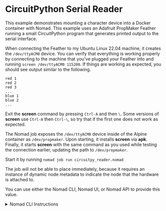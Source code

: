 # CircuitPython Serial Reader

This example demonstrates mounting a character device into a Docker container
with Nomad. This example uses an Adafruit PropMaker Feather running a small
CircuitPython program that generates printed output to the serial interface.

When connecting the Feather to my Ubuntu Linux 22.04 machine, it creates the
`/dev/ttyACM0` device. You can verify that everything is working properly by
connecting to the machine that you've plugged your Feather into and running
`screen /dev/ttyACM0 115200`. If things are working as expected, you should
see output similar to the following.

```
red 1
red 2
red 3
...
blue 1
blue 2
...
```

Exit the **screen** command by pressing `Ctrl-A` and then `\`. Some versions
of **screen** use `Ctrl-A` then `Ctrl-\`, so try that if the first one does
not work as expected.

The Nomad job exposes the `/dev/ttyACM0` device inside of the Alpine
container as `/dev/propmaker`. Upon starting, it installs **screen** via
**apk**. Finally, it starts **screen** with the same command as you used
while testing the connection earlier, updating the path to `/dev/propmaker`.

Start it by running `nomad job run circuitpy_reader.nomad`

The job will not be able to place immediately, because it requires an instance
of dynamic node metadata to indicate the node that the hardware is attached to.

You can use either the Nomad CLI, Nomad UI, or Nomad API to provide this value.

<details><summary>Nomad CLI Instructions</summary>

For a single node `-dev` cluster, run 

```
nomad node meta drivers.propmaker=/dev/ttyACM0
```

For a cluster with multiple clients, first obtain the Client ID of the Nomad
client hosting the PropMaker Feather. Run `nomad node status` to get a list
of clients and their IDs.

```
nomad node status
```

```
ID        Node Pool  DC   Name                 Class   Drain  Eligibility  Status
5a934da0  default    dc1  nomad-client-iron02  <none>  false  eligible     ready
8f211b6b  default    dc1  nomad-client-iron03  <none>  false  eligible     ready
f9e01832  default    dc1  nomad-client-iron01  <none>  false  eligible     ready
```

In my cluster, I attached the Feather to **nomad-client-iron02**, so I will be
using `5a934da0` as the value for the `-node-id` flag on the `nomad node meta`
command.

```
nomad node meta -node-id 5a934da0 drivers.propmaker=/dev/ttyACM0
```

<details>

Once you have applied the dynamic node metadata, there will be a small wait while
the metadata is replicated back to the Nomad Servers. Once present, the servers
will unblock the job and schedule it on the target client node.

You can use the `nomad job status` command to check on the scheduling and start-
up progress of the task.

```
nomad job status circuitpy-reader
```

Once running, you should be able to run `nomad alloc logs` command to see the
PropMaker Feather's serial output.

## Cleaning up

### Stop the job

### Remove the dynamic node metadata

```
nomad node meta -node-id 5a934da0 -unset drivers.propmaker
```


